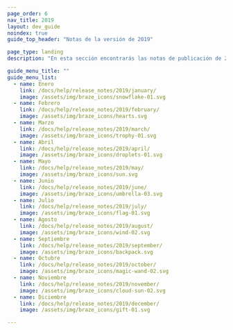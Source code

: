 ```yaml
---
page_order: 6
nav_title: 2019
layout: dev_guide
noindex: true
guide_top_header: "Notas de la versión de 2019"

page_type: landing
description: "En esta sección encontrarás las notas de publicación de 2019."

guide_menu_title: ""
guide_menu_list:
  - name: Enero
    link: /docs/help/release_notes/2019/january/
    image: /assets/img/braze_icons/snowflake-01.svg
  - name: Febrero
    link: /docs/help/release_notes/2019/february/
    image: /assets/img/braze_icons/hearts.svg
  - name: Marzo
    link: /docs/help/release_notes/2019/march/
    image: /assets/img/braze_icons/trophy-01.svg
  - name: Abril
    link: /docs/help/release_notes/2019/april/
    image: /assets/img/braze_icons/droplets-01.svg
  - name: Mayo
    link: /docs/help/release_notes/2019/may/
    image: /assets/img/braze_icons/sun.svg
  - name: Junio
    link: /docs/help/release_notes/2019/june/
    image: /assets/img/braze_icons/umbrella-03.svg
  - name: Julio
    link: /docs/help/release_notes/2019/july/
    image: /assets/img/braze_icons/flag-01.svg
  - name: Agosto
    link: /docs/help/release_notes/2019/august/
    image: /assets/img/braze_icons/wind-02.svg
  - name: Septiembre
    link: /docs/help/release_notes/2019/september/
    image: /assets/img/braze_icons/backpack.svg
  - name: Octubre
    link: /docs/help/release_notes/2019/october/
    image: /assets/img/braze_icons/magic-wand-02.svg
  - name: Noviembre
    link: /docs/help/release_notes/2019/november/
    image: /assets/img/braze_icons/cloud-sun-02.svg
  - name: Diciembre
    link: /docs/help/release_notes/2019/december/
    image: /assets/img/braze_icons/gift-01.svg

---
```

